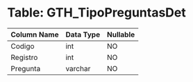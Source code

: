 # Table: GTH_TipoPreguntasDet

| Column Name | Data Type | Nullable |
|-------------|-----------|----------|
| Codigo | int | NO |
| Registro | int | NO |
| Pregunta | varchar | NO |
